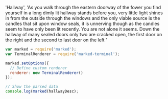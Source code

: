 'Hallway', 'As you walk through the eastern doorway of the fower you find yourself in a long dimly lit hallway stands before you, very little light shines in from the outside through the windows and the only viable source is the candles that sit upon window seals, it is unnerving though as the candles seem to have only been lit recently. You are not alone it seems. Down the  hallway of many sealed doors only two are cracked open, the first door on the right and the second to last door on the left '


``` js
var marked = require('marked');
var TerminalRenderer = require('marked-terminal');

marked.setOptions({
  // Define custom renderer
  renderer: new TerminalRenderer()
});

// Show the parsed data
console.log(marked(hallwayDesc);
```